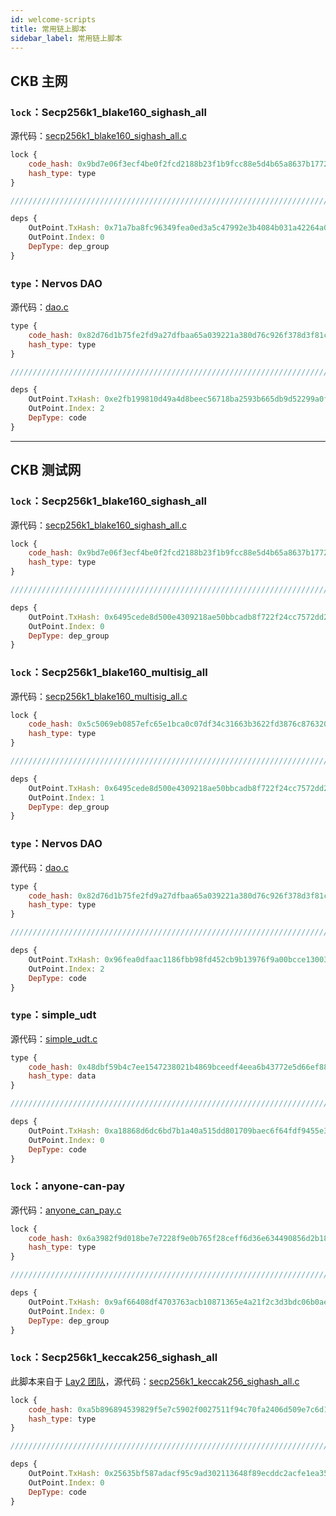 ```yaml
---
id: welcome-scripts
title: 常用链上脚本
sidebar_label: 常用链上脚本
---
```


## CKB 主网

### `lock`：Secp256k1_blake160_sighash_all

源代码：[secp256k1_blake160_sighash_all.c](https://github.com/nervosnetwork/ckb-system-scripts/blob/master/c/secp256k1_blake160_sighash_all.c)

```js
lock {
    code_hash: 0x9bd7e06f3ecf4be0f2fcd2188b23f1b9fcc88e5d4b65a8637b17723bbda3cce8,
    hash_type: type
}

//////////////////////////////////////////////////////////////////////////////////

deps {
    OutPoint.TxHash: 0x71a7ba8fc96349fea0ed3a5c47992e3b4084b031a42264a018e0072e8172e46c
    OutPoint.Index: 0
    DepType: dep_group
}
```

### `type`：Nervos DAO

源代码：[dao.c](https://github.com/nervosnetwork/ckb-system-scripts/blob/master/c/dao.c)

```js
type {
    code_hash: 0x82d76d1b75fe2fd9a27dfbaa65a039221a380d76c926f378d3f81cf3e7e13f2e,
    hash_type: type
}

//////////////////////////////////////////////////////////////////////////////////

deps {
    OutPoint.TxHash: 0xe2fb199810d49a4d8beec56718ba2593b665db9d52299a0f9e6e75416d73ff5c
    OutPoint.Index: 2
    DepType: code
}
```

---

## CKB 测试网

### `lock`：Secp256k1_blake160_sighash_all

源代码：[secp256k1_blake160_sighash_all.c](https://github.com/nervosnetwork/ckb-system-scripts/blob/master/c/secp256k1_blake160_sighash_all.c)

```js
lock {
    code_hash: 0x9bd7e06f3ecf4be0f2fcd2188b23f1b9fcc88e5d4b65a8637b17723bbda3cce8,
    hash_type: type
}

//////////////////////////////////////////////////////////////////////////////////

deps {
    OutPoint.TxHash: 0x6495cede8d500e4309218ae50bbcadb8f722f24cc7572dd2274f5876cb603e4e
    OutPoint.Index: 0
    DepType: dep_group
}
```

### `lock`：Secp256k1_blake160_multisig_all

源代码：[secp256k1_blake160_multisig_all.c](https://github.com/nervosnetwork/ckb-system-scripts/blob/master/c/secp256k1_blake160_multisig_all.c)

```js
lock {
    code_hash: 0x5c5069eb0857efc65e1bca0c07df34c31663b3622fd3876c876320fc9634e2a8,
    hash_type: type
}

//////////////////////////////////////////////////////////////////////////////////

deps {
    OutPoint.TxHash: 0x6495cede8d500e4309218ae50bbcadb8f722f24cc7572dd2274f5876cb603e4e
    OutPoint.Index: 1
    DepType: dep_group
}
```

### `type`：Nervos DAO

源代码：[dao.c](https://github.com/nervosnetwork/ckb-system-scripts/blob/master/c/dao.c)

```js
type {
    code_hash: 0x82d76d1b75fe2fd9a27dfbaa65a039221a380d76c926f378d3f81cf3e7e13f2e,
    hash_type: type
}

//////////////////////////////////////////////////////////////////////////////////

deps {
    OutPoint.TxHash: 0x96fea0dfaac1186fbb98fd452cb9b13976f9a00bcce130035fe2e30dac931d1d
    OutPoint.Index: 2
    DepType: code
}
```

### `type`：simple_udt

源代码：[simple_udt.c](https://github.com/nervosnetwork/ckb-miscellaneous-scripts/blob/master/c/simple_udt.c)

```js
type {
    code_hash: 0x48dbf59b4c7ee1547238021b4869bceedf4eea6b43772e5d66ef8865b6ae7212,
    hash_type: data
}

//////////////////////////////////////////////////////////////////////////////////

deps {
    OutPoint.TxHash: 0xa18868d6dc6bd7b1a40a515dd801709baec6f64fdf9455e3f9f4c6393b9e8477
    OutPoint.Index: 0
    DepType: code
}
```

### `lock`：anyone-can-pay

源代码：[anyone_can_pay.c](https://github.com/nervosnetwork/ckb-anyone-can-pay/blob/master/c/anyone_can_pay.c)

```js
lock {
    code_hash: 0x6a3982f9d018be7e7228f9e0b765f28ceff6d36e634490856d2b186acf78e79b,
    hash_type: type
}

//////////////////////////////////////////////////////////////////////////////////

deps {
    OutPoint.TxHash: 0x9af66408df4703763acb10871365e4a21f2c3d3bdc06b0ae634a3ad9f18a6525
    OutPoint.Index: 0
    DepType: dep_group
}
```

### `lock`：Secp256k1_keccak256_sighash_all

此脚本来自于 [Lay2 团队](https://lay2.dev/)，源代码：[secp256k1_keccak256_sighash_all.c](https://github.com/lay2dev/pw-lock/blob/master/c/secp256k1_keccak256_sighash_all.c)

```js
lock {
    code_hash: 0xa5b896894539829f5e7c5902f0027511f94c70fa2406d509e7c6d1df76b06f08,
    hash_type: type
}

//////////////////////////////////////////////////////////////////////////////////

deps {
    OutPoint.TxHash: 0x25635bf587adacf95c9ad302113648f89ecddc2acfe1ea358ea99f715219c4c5
    OutPoint.Index: 0
    DepType: code
}
```

